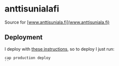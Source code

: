 # anttisunialafi

Source for [www.anttisuniala.fi](www.anttisuniala.fi)


## Deployment
I deploy with [these instructions](https://gorails.com/deploy/ubuntu/14.04), so to deploy I just run:
```
cap production deploy
``